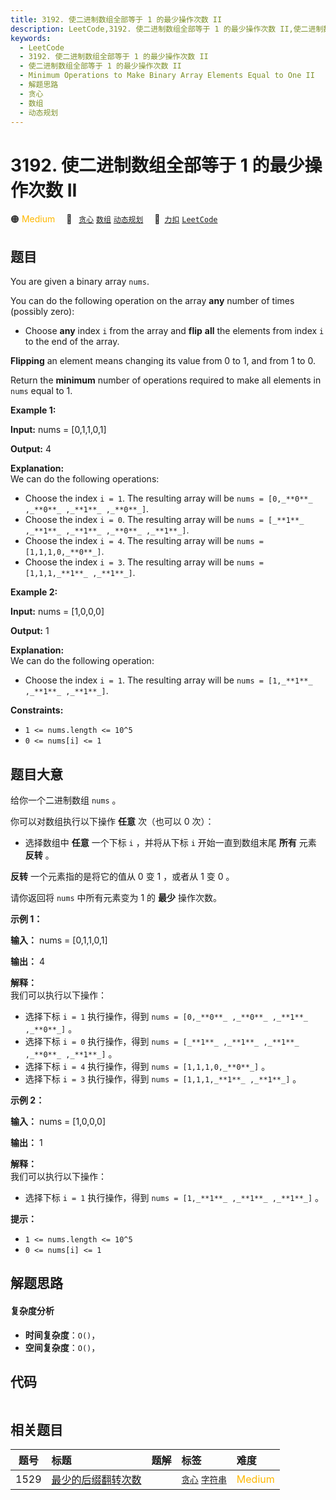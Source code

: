 ```yaml
---
title: 3192. 使二进制数组全部等于 1 的最少操作次数 II
description: LeetCode,3192. 使二进制数组全部等于 1 的最少操作次数 II,使二进制数组全部等于 1 的最少操作次数 II,Minimum Operations to Make Binary Array Elements Equal to One II,解题思路,贪心,数组,动态规划
keywords:
  - LeetCode
  - 3192. 使二进制数组全部等于 1 的最少操作次数 II
  - 使二进制数组全部等于 1 的最少操作次数 II
  - Minimum Operations to Make Binary Array Elements Equal to One II
  - 解题思路
  - 贪心
  - 数组
  - 动态规划
---
```


# 3192. 使二进制数组全部等于 1 的最少操作次数 II

🟠 <font color=#ffb800>Medium</font>&emsp; 🔖&ensp; [`贪心`](/tag/greedy.md) [`数组`](/tag/array.md) [`动态规划`](/tag/dynamic-programming.md)&emsp; 🔗&ensp;[`力扣`](https://leetcode.cn/problems/minimum-operations-to-make-binary-array-elements-equal-to-one-ii) [`LeetCode`](https://leetcode.com/problems/minimum-operations-to-make-binary-array-elements-equal-to-one-ii)

## 题目

You are given a binary array `nums`.

You can do the following operation on the array **any** number of times
(possibly zero):

  * Choose **any** index `i` from the array and **flip** **all** the elements from index `i` to the end of the array.

**Flipping** an element means changing its value from 0 to 1, and from 1 to 0.

Return the **minimum** number of operations required to make all elements in
`nums` equal to 1.



**Example 1:**

**Input:** nums = [0,1,1,0,1]

**Output:** 4

**Explanation:**  
We can do the following operations:

  * Choose the index `i = 1`. The resulting array will be `nums = [0,_**0**_ ,_**0**_ ,_**1**_ ,_**0**_]`.
  * Choose the index `i = 0`. The resulting array will be `nums = [_**1**_ ,_**1**_ ,_**1**_ ,_**0**_ ,_**1**_]`.
  * Choose the index `i = 4`. The resulting array will be `nums = [1,1,1,0,_**0**_]`.
  * Choose the index `i = 3`. The resulting array will be `nums = [1,1,1,_**1**_ ,_**1**_]`.

**Example 2:**

**Input:** nums = [1,0,0,0]

**Output:** 1

**Explanation:**  
We can do the following operation:

  * Choose the index `i = 1`. The resulting array will be `nums = [1,_**1**_ ,_**1**_ ,_**1**_]`.



**Constraints:**

  * `1 <= nums.length <= 10^5`
  * `0 <= nums[i] <= 1`


## 题目大意

给你一个二进制数组 `nums` 。

你可以对数组执行以下操作 **任意**  次（也可以 0 次）：

  * 选择数组中 **任意**  一个下标 `i` ，并将从下标 `i` 开始一直到数组末尾 **所有**  元素 **反转**  。

**反转**  一个元素指的是将它的值从 0 变 1 ，或者从 1 变 0 。

请你返回将 `nums` 中所有元素变为 1 的 **最少**  操作次数。



**示例 1：**

**输入：** nums = [0,1,1,0,1]

**输出：** 4

**解释：**  
我们可以执行以下操作：

  * 选择下标 `i = 1` 执行操作，得到 `nums = [0,_**0**_ ,_**0**_ ,_**1**_ ,_**0**_]` 。
  * 选择下标 `i = 0` 执行操作，得到 `nums = [_**1**_ ,_**1**_ ,_**1**_ ,_**0**_ ,_**1**_]` 。
  * 选择下标 `i = 4` 执行操作，得到 `nums = [1,1,1,0,_**0**_]` 。
  * 选择下标 `i = 3` 执行操作，得到 `nums = [1,1,1,_**1**_ ,_**1**_]` 。

**示例 2：**

**输入：** nums = [1,0,0,0]

**输出：** 1

**解释：**  
我们可以执行以下操作：

  * 选择下标 `i = 1` 执行操作，得到 `nums = [1,_**1**_ ,_**1**_ ,_**1**_]` 。



**提示：**

  * `1 <= nums.length <= 10^5`
  * `0 <= nums[i] <= 1`


## 解题思路

#### 复杂度分析

- **时间复杂度**：`O()`，
- **空间复杂度**：`O()`，

## 代码

```javascript

```

## 相关题目

<!-- prettier-ignore -->
| 题号 | 标题 | 题解 | 标签 | 难度 |
| :------: | :------ | :------: | :------ | :------ |
| 1529 | [最少的后缀翻转次数](https://leetcode.com/problems/minimum-suffix-flips) |  |  [`贪心`](/tag/greedy.md) [`字符串`](/tag/string.md) | <font color=#ffb800>Medium</font> |